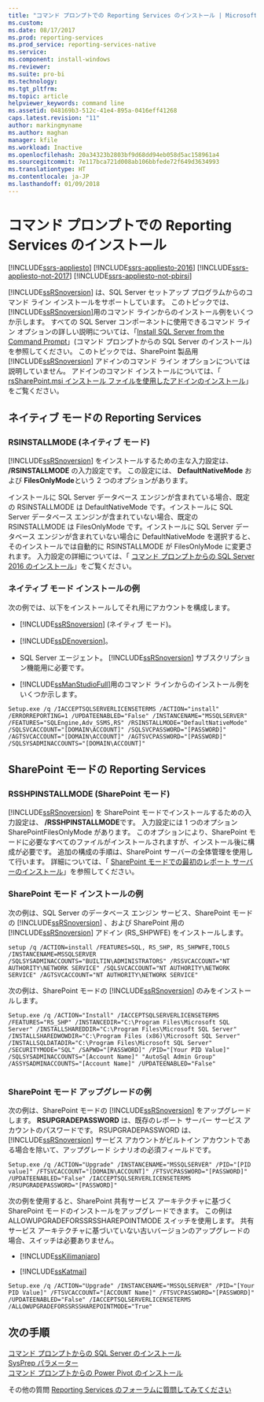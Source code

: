 ```yaml
---
title: "コマンド プロンプトでの Reporting Services のインストール | Microsoft Docs"
ms.custom: 
ms.date: 08/17/2017
ms.prod: reporting-services
ms.prod_service: reporting-services-native
ms.service: 
ms.component: install-windows
ms.reviewer: 
ms.suite: pro-bi
ms.technology: 
ms.tgt_pltfrm: 
ms.topic: article
helpviewer_keywords: command line
ms.assetid: 048169b3-512c-41e4-895a-0416eff41268
caps.latest.revision: "11"
author: markingmyname
ms.author: maghan
manager: kfile
ms.workload: Inactive
ms.openlocfilehash: 20a34323b2803bf9d68dd94eb058d5ac158961a4
ms.sourcegitcommit: 7e117bca721d008ab106bbfede72f649d3634993
ms.translationtype: HT
ms.contentlocale: ja-JP
ms.lasthandoff: 01/09/2018
---
```

# <a name="install-reporting-services-at-the-command-prompt"></a>コマンド プロンプトでの Reporting Services のインストール

[!INCLUDE[ssrs-appliesto](../../includes/ssrs-appliesto.md)] [!INCLUDE[ssrs-appliesto-2016](../../includes/ssrs-appliesto-2016.md)] [!INCLUDE[ssrs-appliesto-not-2017](../../includes/ssrs-appliesto-not-2017.md)] [!INCLUDE[ssrs-appliesto-not-pbirsi](../../includes/ssrs-appliesto-not-pbirs.md)]

[!INCLUDE[ssRSnoversion](../../includes/ssrsnoversion-md.md)] は、SQL Server セットアップ プログラムからのコマンド ライン インストールをサポートしています。 このトピックでは、 [!INCLUDE[ssRSnoversion](../../includes/ssrsnoversion-md.md)]用のコマンド ラインからのインストール例をいくつか示します。 すべての SQL Server コンポーネントに使用できるコマンド ライン オプションの詳しい説明については、「[Install SQL Server from the Command Prompt](../../database-engine/install-windows/install-sql-server-2016-from-the-command-prompt.md)」(コマンド プロンプトからの SQL Server のインストール) を参照してください。 このトピックでは、SharePoint 製品用 [!INCLUDE[ssRSnoversion](../../includes/ssrsnoversion-md.md)] アドインのコマンド ライン オプションについては説明していません。 アドインのコマンド インストールについては、「 [rsSharePoint.msi インストール ファイルを使用したアドインのインストール](../../reporting-services/install-windows/install-or-uninstall-the-reporting-services-add-in-for-sharepoint.md#bkmk_install_rssharepoint)」をご覧ください。

##  <a name="bkmk_native_mode"></a> ネイティブ モードの Reporting Services

### <a name="rsinstallmode-native-mode"></a>RSINSTALLMODE (ネイティブ モード)
 [!INCLUDE[ssRSnoversion](../../includes/ssrsnoversion-md.md)] をインストールするための主な入力設定は、 **/RSINSTALLMODE** の入力設定です。 この設定には、 **DefaultNativeMode** および **FilesOnlyMode**という 2 つのオプションがあります。  
  
 インストールに SQL Server データベース エンジンが含まれている場合、既定の RSINSTALLMODE は DefaultNativeMode です。インストールに SQL Server データベース エンジンが含まれていない場合、既定の RSINSTALLMODE は FilesOnlyMode です。インストールに SQL Server データベース エンジンが含まれていない場合に DefaultNativeMode を選択すると、そのインストールでは自動的に RSINSTALLMODE が FilesOnlyMode に変更されます。 入力設定の詳細については、「 [コマンド プロンプトからの SQL Server 2016 のインストール](../../database-engine/install-windows/install-sql-server-2016-from-the-command-prompt.md)」をご覧ください。

### <a name="examples-of-native-mode-installation"></a>ネイティブ モード インストールの例

 次の例では、以下をインストールしてそれ用にアカウントを構成します。  
  
-   [!INCLUDE[ssRSnoversion](../../includes/ssrsnoversion-md.md)] (ネイティブ モード)。  
  
-   [!INCLUDE[ssDEnoversion](../../includes/ssdenoversion-md.md)]。  
  
-   SQL Server エージェント。 [!INCLUDE[ssRSnoversion](../../includes/ssrsnoversion-md.md)] サブスクリプション機能用に必要です。  
  
-   [!INCLUDE[ssManStudioFull](../../includes/ssmanstudiofull-md.md)]用のコマンド ラインからのインストール例をいくつか示します。  
  
```  
Setup.exe /q /IACCEPTSQLSERVERLICENSETERMS /ACTION="install" /ERRORREPORTING=1 /UPDATEENABLED="False" /INSTANCENAME="MSSQLSERVER" /FEATURES="SQLEngine,Adv_SSMS,RS" /RSINSTALLMODE="DefaultNativeMode" /SQLSVCACCOUNT="[DOMAIN\ACCOUNT]" /SQLSVCPASSWORD="[PASSWORD]" /AGTSVCACCOUNT="[DOMAIN\ACCOUNT]" /AGTSVCPASSWORD="[PASSWORD]" /SQLSYSADMINACCOUNTS="[DOMAIN\ACCOUNT]"  
```  
  
##  <a name="bkmk_sharepoint_mode"></a> SharePoint モードの Reporting Services  
  
### <a name="rsshpinstallmode-sharepoint-mode"></a>RSSHPINSTALLMODE (SharePoint モード)  
 [!INCLUDE[ssRSnoversion](../../includes/ssrsnoversion-md.md)] を SharePoint モードでインストールするための入力設定は、 **/RSSHPINSTALLMODE**です。 入力設定には 1 つのオプション SharePointFilesOnlyMode があります。 このオプションにより、SharePoint モードに必要なすべてのファイルがインストールされますが、インストール後に構成が必要です。 追加の構成の手順は、SharePoint サーバーの全体管理を使用して行います。 詳細については、「 [SharePoint モードでの最初のレポート サーバーのインストール](http://msdn.microsoft.com/en-us/b29d0f45-0068-4c84-bd7e-5b8a9cd1b538)」を参照してください。  
  
### <a name="examples-of-sharepoint-mode-installation"></a>SharePoint モード インストールの例  
 次の例は、SQL Server のデータベース エンジン サービス、SharePoint モードの [!INCLUDE[ssRSnoversion](../../includes/ssrsnoversion-md.md)] 、および SharePoint 用の [!INCLUDE[ssRSnoversion](../../includes/ssrsnoversion-md.md)] アドイン (RS_SHPWFE) をインストールします。  
  
```  
setup /q /ACTION=install /FEATURES=SQL, RS_SHP, RS_SHPWFE,TOOLS /INSTANCENAME=MSSQLSERVER /SQLSYSADMINACCOUNTS="BUILTIN\ADMINISTRATORS" /RSSVCACCOUNT="NT AUTHORITY\NETWORK SERVICE" /SQLSVCACCOUNT="NT AUTHORITY\NETWORK SERVICE" /AGTSVCACCOUNT="NT AUTHORITY\NETWORK SERVICE"  
```  
  
 次の例は、SharePoint モードの [!INCLUDE[ssRSnoversion](../../includes/ssrsnoversion-md.md)] のみをインストールします。  
  
```  
Setup.exe /q /ACTION="Install" /IACCEPTSQLSERVERLICENSETERMS /FEATURES="RS_SHP" /INSTANCEDIR="C:\Program Files\Microsoft SQL Server" /INSTALLSHAREDDIR="C:\Program Files\Microsoft SQL Server" /INSTALLSHAREDWOWDIR="C:\Program Files (x86)\Microsoft SQL Server" /INSTALLSQLDATADIR="C:\Program Files\Microsoft SQL Server" /SECURITYMODE="SQL" /SAPWD="[PASSWORD]" /PID="[Your PID Value]" /SQLSYSADMINACCOUNTS="[Account Name]" "AutoSql Admin Group" /ASSYSADMINACCOUNTS="[Account Name]" /UPDATEENABLED="False"  
  
```  
  
### <a name="examples-of-sharepoint-mode-upgrade"></a>SharePoint モード アップグレードの例  
 次の例は、SharePoint モードの [!INCLUDE[ssRSnoversion](../../includes/ssrsnoversion-md.md)] をアップグレードします。 **RSUPGRADEPASSWORD** は、既存のレポート サーバー サービス アカウントのパスワードです。 RSUPGRADEPASSWORD は、 [!INCLUDE[ssRSnoversion](../../includes/ssrsnoversion-md.md)] サービス アカウントがビルトイン アカウントである場合を除いて、アップグレード シナリオの必須フィールドです。  
  
```  
Setup.exe /q /ACTION="Upgrade" /INSTANCENAME="MSSQLSERVER" /PID="[PID value]" /FTSVCACCOUNT="[DOMAIN\ACCOUNT]" /FTSVCPASSWORD="[PASSWORD]" /UPDATEENABLED="False" /IACCEPTSQLSERVERLICENSETERMS /RSUPGRADEPASSWORD="[PASSWORD]"  
```  
  
 次の例を使用すると、SharePoint 共有サービス アーキテクチャに基づく SharePoint モードのインストールをアップグレードできます。 この例は ALLOWUPGRADEFORSSRSSHAREPOINTMODE スイッチを使用します。 共有サービス アーキテクチャに基づいていない古いバージョンのアップグレードの場合、スイッチは必要ありません。  
  
-   [!INCLUDE[ssKilimanjaro](../../includes/sskilimanjaro-md.md)]  
  
-   [!INCLUDE[ssKatmai](../../includes/sskatmai-md.md)]  
  
```  
Setup.exe /q /ACTION="Upgrade" /INSTANCENAME="MSSQLSERVER" /PID="[Your PID Value]" /FTSVCACCOUNT="[ACCOUNT Name]" /FTSVCPASSWORD="[PASSWORD]" /UPDATEENABLED="False" /IACCEPTSQLSERVERLICENSETERMS /ALLOWUPGRADEFORSSRSSHAREPOINTMODE="True"  
```

## <a name="next-steps"></a>次の手順

[コマンド プロンプトからの SQL Server のインストール](../../database-engine/install-windows/install-sql-server-from-the-command-prompt.md)   
[SysPrep パラメーター](../../database-engine/install-windows/install-sql-server-from-the-command-prompt.md#SysPrep)   
[コマンド プロンプトからの Power Pivot のインストール](http://msdn.microsoft.com/en-us/7f1f2b28-c9f5-49ad-934b-02f2fa6b9328)  

その他の質問 [Reporting Services のフォーラムに質問してみてください](http://go.microsoft.com/fwlink/?LinkId=620231)
